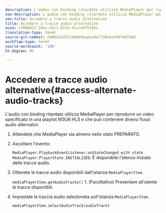 ```yaml
---
description: L'audio con binding ritardato utilizza MediaPlayer per riprodurre un video specificato in una playlist M3U8 HLS e che può contenere diversi flussi audio alternativi.
seo-description: L'audio con binding ritardato utilizza MediaPlayer per riprodurre un video specificato in una playlist M3U8 HLS e che può contenere diversi flussi audio alternativi.
seo-title: Accedere a tracce audio alternative
title: Accedere a tracce audio alternative
uuid: c7060022-29ec-43c1-811b-41cca5f5356c
translation-type: tm+mt
source-git-commit: 5908e5a3521966496aeec0ef730e4a704fddfb68
workflow-type: tm+mt
source-wordcount: '136'
ht-degree: 0%

---
```



# Accedere a tracce audio alternative{#access-alternate-audio-tracks}

L&#39;audio con binding ritardato utilizza MediaPlayer per riprodurre un video specificato in una playlist M3U8 HLS e che può contenere diversi flussi audio alternativi.

1. Attendete che MediaPlayer sia almeno nello stato PREPARATO.
1. Ascoltare l&#39;evento:

   `MediaPlayer.PlaybackEventListener.onStateChanged with state MediaPlayer.PlayerState.INITIALIZED`: È disponibile l&#39;elenco iniziale delle tracce audio.

1. Ottenete le tracce audio disponibili dall&#39;istanza `MediaPlayerItem`.

   `mediaPlayerItem.getAudioTracks()` 1. (Facoltativo) Presentare all’utente le tracce disponibili.
1. Impostate la traccia audio selezionata sull&#39;istanza `MediaPlayerItem`.

   `mediaPlayerItem.selectAudioTrack(audioTrack)`